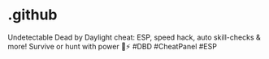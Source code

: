# .github
Undetectable Dead by Daylight cheat: ESP, speed hack, auto skill-checks &amp; more! Survive or hunt with power 👻⚡ #DBD #CheatPanel #ESP
